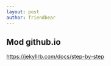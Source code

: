 ```yaml
---
layout: post
author: friendbear
---
```


## Mod github.io

<https://jekyllrb.com/docs/step-by-step>

